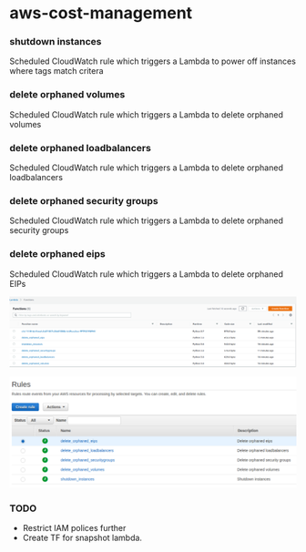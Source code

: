 # aws-cost-management
 
### shutdown instances
Scheduled CloudWatch rule which triggers a Lambda to power off instances where tags match critera

### delete orphaned volumes
Scheduled CloudWatch rule which triggers a Lambda to delete orphaned volumes

### delete orphaned loadbalancers
Scheduled CloudWatch rule which triggers a Lambda to delete orphaned loadbalancers

### delete orphaned security groups
Scheduled CloudWatch rule which triggers a Lambda to delete orphaned security groups

### delete orphaned eips
Scheduled CloudWatch rule which triggers a Lambda to delete orphaned EIPs



![logo](media/functions.png)


![logo](media/cw_event_rules.png)

### TODO
* Restrict IAM polices further
* Create TF for snapshot lambda.